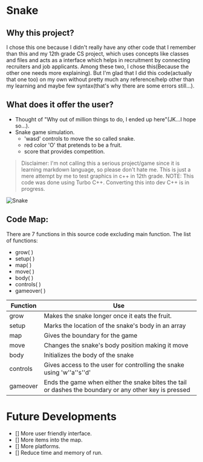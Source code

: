# Snake
## Why this project?
I chose this one because I didn't really have any other code that I remember than this and my 12th grade CS project, which uses concepts like classes and files and acts as a interface which helps in recruitment by connecting recruiters and job applicants. Among these two, I chose this(Because the other one needs more explaining). But I'm glad that I did this code(actually that one too) on my own without pretty much any reference/help other than my learning and maybe few syntax(that's why there are some errors still...).

## What does it offer the user?
* Thought of "Why out of million things to do, I ended up here"(JK...I hope so...).
* Snake game simulation.
  * 'wasd' controls to move the so called snake.
  * red color 'O' that pretends to be a fruit.
  * score that provides competition.
> Disclaimer: I'm not calling this a serious project/game since it is learning markdown language, so please don't hate me. This is just a mere attempt by me to test graphics in c++ in 12th grade. 
  NOTE: This code was done using Turbo C++. Converting this into dev C++ is in progress.



![Snake](https://github.com/Shandilyathithyaa/Pics/blob/main/Pics/snuk%20(2).PNG)

## Code Map:
There are 7 functions in this source code excluding main function. The list of functions:

* grow( )
* setup( )
* map( )
* move( )
* body( )
* controls( )
* gameover( )


| Function |Use                                    |
|----------|---------------------------------------|
| grow     |  Makes the snake longer once it eats the fruit. |
| setup    |  Marks the location of the snake's body in an array|
| map      |  Gives the boundary for the game|
| move     |  Changes the snake's body position making it move  |
| body     |  Initializes the body of the snake                 |
| controls |  Gives access to the user for controlling the snake using 'w''a''s''d'|
| gameover |  Ends the game when either the snake bites the tail or dashes the boundary or any other key is pressed|

<!-- -->

# Future Developments
* [] More user friendly interface.
* [] More items into the map.
* [] More platforms.
* [] Reduce time and memory of run.
